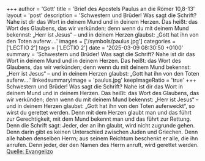 +++
author = 'Gott'
title = 'Brief des Apostels Paulus an die Römer 10,8-13'
layout = 'post'
description = 'Schwestern und Brüder! Was sagt die Schrift? Nahe ist dir das Wort in deinem Mund und in deinem Herzen. Das heißt: das Wort des Glaubens, das wir verkünden; denn wenn du mit deinem Mund bekennst: „Herr ist Jesus“ – und in deinem Herzen glaubst: „Gott hat ihn von den Toten auferw....'
images = ['/symbols/paulus.jpg']
categories = ['LECTIO 2']
tags = ['LECTIO 2']
date = '2025-03-09 08:30:50 +0100'
summary = 'Schwestern und Brüder! Was sagt die Schrift? Nahe ist dir das Wort in deinem Mund und in deinem Herzen. Das heißt: das Wort des Glaubens, das wir verkünden; denn wenn du mit deinem Mund bekennst: „Herr ist Jesus“ – und in deinem Herzen glaubst: „Gott hat ihn von den Toten auferw....'
linkedsummaryImage = 'paulus.jpg'
keepImageRatio = 'true'
+++
Schwestern und Brüder!
Was sagt die Schrift? Nahe ist dir das Wort in deinem Mund und in deinem Herzen. Das heißt: das Wort des Glaubens, das wir verkünden;
denn wenn du mit deinem Mund bekennst: „Herr ist Jesus“ – und in deinem Herzen glaubst: „Gott hat ihn von den Toten auferweckt“, so wirst du gerettet werden.<!--more-->
Denn mit dem Herzen glaubt man und das führt zur Gerechtigkeit, mit dem Mund bekennt man und das führt zur Rettung.
Denn die Schrift sagt: Jeder, der an ihn glaubt, wird nicht zugrunde gehen.
Denn darin gibt es keinen Unterschied zwischen Juden und Griechen. Denn alle haben denselben Herrn; aus seinem Reichtum beschenkt er alle, die ihn anrufen.
Denn jeder, der den Namen des Herrn anruft, wird gerettet werden.<br> [Quelle: Evangelizo](https://evangeliumtagfuertag.org/DE/gospel)